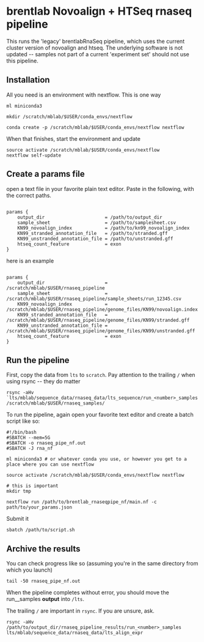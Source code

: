 # brentlab Novoalign + HTSeq rnaseq pipeline

This runs the 'legacy' brentlabRnaSeq pipeline, which uses the current cluster version of novoalign and htseq. The underlying software is not updated -- samples not part of a current 'experiment set' should not use this pipeline.

## Installation

All you need is an environment with nextflow. This is one way

```{bash}
ml miniconda3

mkdir /scratch/mblab/$USER/conda_envs/nextflow

conda create -p /scratch/mblab/$USER/conda_envs/nextflow nextflow
```

When that finishes, start the environment and update

```{bash}
source activate /scratch/mblab/$USER/conda_envs/nextflow
nextflow self-update
```

## Create a params file

open a text file in your favorite plain text editor.
Paste in the following, with the correct paths.

```{raw}

params {
    output_dir                      = /path/to/output_dir
    sample_sheet                    = /path/to/samplesheet.csv
    KN99_novoalign_index            = /path/to/kn99_novoalign_index
    KN99_stranded_annotation_file   = /path/to/stranded.gff
    KN99_unstranded_annotation_file = /path/to/unstranded.gff
    htseq_count_feature             = exon
}

```

here is an example

```{raw}

params {
    output_dir                      = /scratch/mblab/$USER/rnaseq_pipeline
    sample_sheet                    = /scratch/mblab/$USER/rnaseq_pipeline/sample_sheets/run_12345.csv
    KN99_novoalign_index            = /scratch/mblab/$USER/rnaseq_pipeline/genome_files/KN99/novoalign.index
    KN99_stranded_annotation_file   = /scratch/mblab/$USER/rnaseq_pipeline/genome_files/KN99/stranded.gff
    KN99_unstranded_annotation_file = /scratch/mblab/$USER/rnaseq_pipeline/genome_files/KN99/unstranded.gff
    htseq_count_feature             = exon
}

```

## Run the pipeline

First, copy the data from `lts` to `scratch`. Pay attention to the trailing `/` when using rsync -- they do matter

```{bash}
rsync -aHv `lts/mblab/sequence_data/rnaseq_data/lts_sequence/run_<number>_samples /scratch/mblab/$USER/rnaseq_samples/
```

To run the pipeline, again open your favorite text editor and create a batch script like so:

```{bash}
#!/bin/bash
#SBATCH --mem=5G
#SBATCH -o rnaseq_pipe_nf.out
#SBATCH -J rna_nf

ml miniconda3 # or whatever conda you use, or however you get to a place where you can use nextflow

source activate /scratch/mblab/$USER/conda_envs/nextflow nextflow

# this is important
mkdir tmp

nextflow run /path/to/brentlab_rnaseqpipe_nf/main.nf -c path/to/your_params.json
```
Submit it

```{bash}
sbatch /path/to/script.sh
```

## Archive the results

You can check progress like so (assuming you're in the same directory from which you launch)

```{bash}
tail -50 rnaseq_pipe_nf.out
```

When the pipeline completes without error, you should move the run_<number>_samples __output__ into `/lts`.

The trailing `/` are important in `rsync`. If you are unsure, ask.

```{bash}
rsync -aHv /path/to/output_dir/rnaseq_pipeline_results/run_<number>_samples lts/mblab/sequence_data/rnaseq_data/lts_align_expr
```